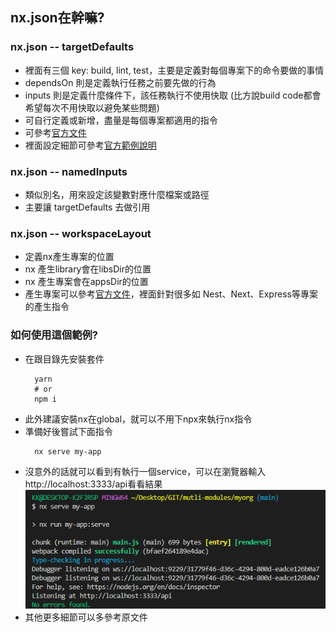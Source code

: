 ## nx.json在幹嘛?
### nx.json -- targetDefaults
- 裡面有三個 key: build, lint, test，主要是定義對每個專案下的命令要做的事情
- dependsOn 則是定義執行任務之前要先做的行為
- inputs 則是定義什麼條件下，該任務執行不使用快取 (比方說build code都會希望每次不用快取以避免某些問題)
- 可自行定義或新增，盡量是每個專案都適用的指令
- 可參考[官方文件](https://nx.dev/more-concepts/customizing-inputs)
- 裡面設定細節可參考[官方範例說明](https://nx.dev/more-concepts/customizing-inputs#scenario-1:-react-app)

### nx.json -- namedInputs
- 類似別名，用來設定該變數對應什麼檔案或路徑
- 主要讓 targetDefaults 去做引用

### nx.json -- workspaceLayout
- 定義nx產生專案的位置
- nx 產生library會在libsDir的位置
- nx 產生專案會在appsDir的位置
- 產生專案可以參考[官方文件](https://nx.dev/packages)，裡面針對很多如 Nest、Next、Express等專案的產生指令

### 如何使用這個範例?
- 在跟目錄先安裝套件
  ```
    yarn
    # or
    npm i
  ```
- 此外建議安裝nx在global，就可以不用下npx來執行nx指令
- 準備好後嘗試下面指令
  ```
    nx serve my-app
  ```
- 沒意外的話就可以看到有執行一個service，可以在瀏覽器輸入 http://localhost:3333/api看看結果
  ![](./public/done.png)
- 其他更多細節可以多參考原文件
